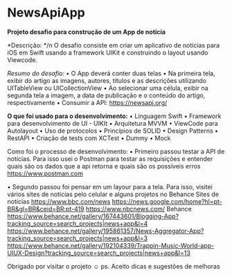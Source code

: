 # NewsApiApp
 
**Projeto desafio para construção de um App de notícia**

*Descrição: */n
O desafio consiste em criar um aplicativo de notícias para iOS em Swift usando a framework UIKit e construindo o layout usando Viewcode.

*Resumo do desafio:*
• O App deverá conter duas telas
• Na primeira tela, exibir do artigo as imagens, autores, títulos e as
descrições utilizando UITableView ou UICollectionView
• Ao selecionar uma célula, exibir na segunda tela a imagem, a data de
publicação e o conteúdo do artigo, respectivamente
• Consumir a API: https://newsapi.org/

**O que foi usado para o desenvolvimento:**
• Linguagem Swift
• Framework para desenvolvimento de UI - UIKIt
• Arquitetura MVVM
• ViewCode para Autolayout
• Uso de protocolos
• Princípios de SOLID
• Design Patterns 
• RestAPI
• Criação de tests com XCTest
  • Dummy
  • Mock

Como foi o processo de desenvolvimento: 
• Primeiro passou testar a API de notícias. Para isso usei o Postman para testar as requisições e entender quais são os dados que a api retorna e quais são os possíveis erros
https://www.postman.com

• Segundo passou foi pensar em um layour para a tela. Para isso, visitei vários sites de notícias pelo celular e alguns projetos no Behance
Sites de notícias
https://www.bbc.com/news
https://news.google.com/home?hl=pt-BR&gl=BR&ceid=BR:pt-419
https://www.nbcnews.com/
Behance
https://www.behance.net/gallery/167443601/Blogging-App?tracking_source=search_projects|news+app&l=4
https://www.behance.net/gallery/195861357/News-Aggregator-App?tracking_source=search_projects|news+app&l=3
https://www.behance.net/gallery/192104339/Trappin-Music-World-app-UIUX-Design?tracking_source=search_projects|news+app&l=13

Obrigado por visitar o projeto ☺️
ps. Aceito dicas e sugestões de melhoras
